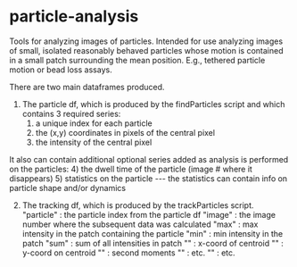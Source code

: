 # particle-analysis
Tools for analyzing images of particles. Intended for use analyzing images of small, isolated reasonably behaved particles whose 
motion is contained in a small patch surrounding the mean position. E.g., tethered particle motion or bead loss assays.

There are two main dataframes produced.

1. The particle df, which is produced by the findParticles script and which contains 3 required series:
    1) a unique index for each particle
    2) the (x,y) coordinates in pixels of the central pixel
    3) the intensity of the central pixel

It also can contain additional optional series added as analysis is performed on the particles:
    4) the dwell time of the particle (image # where it disappears)
    5) statistics on the particle --- the statistics can contain info on particle shape and/or dynamics

2. The tracking df, which is produced by the trackParticles script.
    "particle" : the particle index from the particle df
    "image" : the image number where the subsequent data was calculated
    "max" : max intensity in the patch containing the particle
    "min" : min intensity in the patch
    "sum" : sum of all intensities in patch
    "<x>" : x-coord of centroid
    "<y>" : y-coord on centroid
    "<xx>" : second moments
    "<xy>" : etc.
    "<yy>" : etc.

